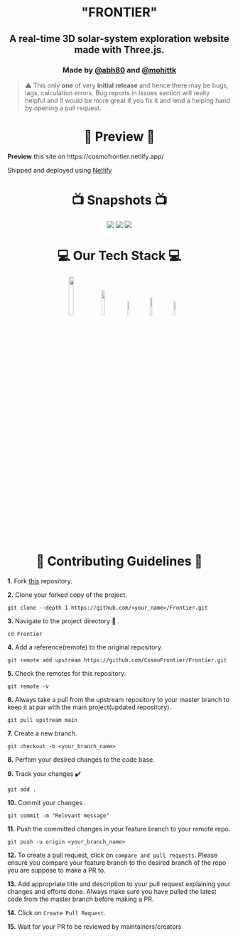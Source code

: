 <h1 align="center" > "FRONTIER" </h1>
<h2 align="center"> A real-time 3D solar-system exploration website made with Three.js. </h2>
<h3 align="center">Made by <a href="https://github.com/abh80">@abh80</a> and <a href="https://github.com/mohittk">@mohittk</a> </h3>

> ⚠️ This only **one** of very **__initial release__** and hence there may be bugs, lags, calculation errors.
> Bug reports in Issues section will really helpful and it would be more great if you fix it and lend a helping hand by opening a pull request.

<div> <h1 align="center"> 🚀 Preview 🚀</h1>
  <b>Preview</b> this site on https://cosmofrontier.netlify.app/
  
  Shipped and deployed using [Netlify](https://www.netlify.com/)
</div>


<div class="img" align="center" >
  <h1 align="center">📺 Snapshots 📺</h1>
<img src="https://user-images.githubusercontent.com/79041510/152326812-dc790f1c-5f89-4cd7-a574-0477de41be97.png" >
  <img src="https://user-images.githubusercontent.com/79041510/152324809-20f91635-47d7-44b7-b2c5-3d193ab5cbe9.png">
  <img src="https://user-images.githubusercontent.com/79041510/152324991-5ab60a3b-eff4-4b8e-ab38-f1baf5635f02.png" >
  </div>
<div class="tech_stack"> <h1 align="center"> 💻 Our Tech Stack 💻</h1>
  <div class="label" align="center" >
  <img src="https://img.shields.io/badge/JavaScript-323330?style=for-the-badge&logo=javascript&logoColor=F7DF1E" width="15%"> 
  <img src="https://img.shields.io/badge/ThreeJs-black?style=for-the-badge&logo=three.js&logoColor=white" width="12%">
  <img src="https://img.shields.io/badge/json-5E5C5C?style=for-the-badge&logo=json&logoColor=white" width="9%">
  <img src="https://img.shields.io/badge/HTML5-E34F26?style=for-the-badge&logo=html5&logoColor=white" width="10%">
  <img src="https://img.shields.io/badge/CSS3-1572B6?style=for-the-badge&logo=css3&logoColor=white" width="9%">
  </div>
</div>

<div class="contribute"> <h1 align="center"> 📌 Contributing Guidelines  📌</h1> 
  
**1.**  Fork [this](https://github.com/CosmoFrontier/Frontier.git) repository.

**2.**  Clone your forked copy of the project.
```
git clone --depth 1 https://github.com/<your_name>/Frontier.git
```
**3.** Navigate to the project directory :file_folder: .
```
cd Frontier
```
**4.** Add a reference(remote) to the original repository.
```
git remote add upstream https://github.com/CosmoFrontier/Frontier.git
```
**5.** Check the remotes for this repository.
```
git remote -v
```
**6.** Always take a pull from the upstream repository to your master branch to keep it at par with the main project(updated repository).
```
git pull upstream main
```
**7.** Create a new branch.
```
git checkout -b <your_branch_name>
```
**8.** Perfom your desired changes to the code base.


**9.** Track your changes :heavy_check_mark: 
```
git add . 
```
**10.** Commit your changes .
```
git commit -m "Relevant message"
```
**11.** Push the committed changes in your feature branch to your remote repo.
```
git push -u origin <your_branch_name>
```
**12.** To create a pull request, click on `compare and pull requests`. Please ensure you compare your feature branch to the desired branch of the repo you are suppose to make a PR to.

**13.** Add appropriate title and description to your pull request explaining your changes and efforts done. Always make sure you have pulled the latest code from the master branch before making a PR.

**14.** Click on `Create Pull Request`.
  
**15.** Wait for your PR to be reviewed by maintainers/creators

</div>
